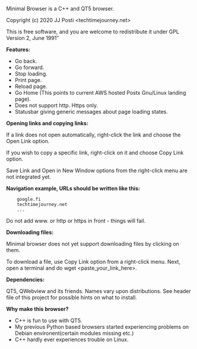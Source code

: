 Minimal Browser is a C++ and QT5 browser.

Copyright (c) 2020 JJ Posti <techtimejourney.net>

This is free software, and you are welcome to redistribute it under GPL Version 2, June 1991″


<b>Features:</b>

- Go back. 
- Go forward.
- Stop loading.
- Print page.
- Reload page.
- Go Home (This points to current AWS hosted Postx Gnu/Linux landing page).
- Does not support http. Https only.
- Statusbar giving generic messages about page loading states.


<b>Opening links and copying links:</b>

If a link does not open automatically, right-click the link and choose the Open Link option.

If you wish to copy a specific link, right-click on it and choose Copy Link option.


Save Link and Open in New Window options from the right-click menu are not integrated yet.


<b>Navigation example, URLs should be written like this:</b>

		google.fi
		techtimejourney.net
		...
		
Do not add www. or http or https in front - things will fail.		

		
<b>Downloading files:</b>

Minimal browser does not yet support downloading files by clicking on them.

To download a file, use Copy Link option from a right-click menu. Next, open a terminal and do wget <paste_your_link_here>.


<b>Dependencies:</b> 

QT5, QWebview and its friends. Names vary upon distributions. See header file of this project for possible hints on what to install.


<b>Why make this browser?</b>

- C++ is fun to use with QT5.
- My previous Python based browsers started experiencing problems on Debian environent(certain modules missing etc.) 
- C++ hardly ever experiences trouble on Linux.
